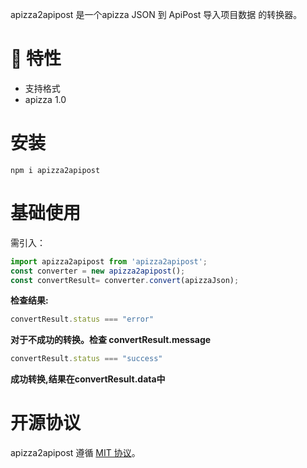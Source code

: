 apizza2apipost 是一个apizza JSON 到 ApiPost 导入项目数据 的转换器。

# 🎉 特性

- 支持格式 
- apizza 1.0
# 安装

```shell
npm i apizza2apipost
```

# 基础使用
需引入：

```js
import apizza2apipost from 'apizza2apipost';
const converter = new apizza2apipost();
const convertResult= converter.convert(apizzaJson);
```
**检查结果:**

```js
convertResult.status === "error"
```
**对于不成功的转换。检查 convertResult.message**

```js
convertResult.status === "success"
```
**成功转换,结果在convertResult.data中**

# 开源协议

apizza2apipost 遵循 [MIT 协议](https://github.com/Apipost-Team/apizza2apipost)。
